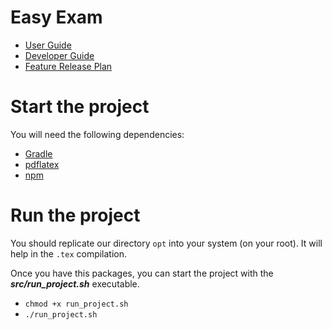 # Easy Exam
* [User Guide](https://github.com/utec-cs2901-2019-2/easy-exam-group-1-end-game/blob/master/User-Guide/USER_GUIDE.md)
* [Developer Guide](https://github.com/utec-cs2901-2019-2/easy-exam-group-1-end-game/blob/master/Developer-Guide/DEVELOPER_GUIDE.md)
* [Feature Release Plan](https://github.com/utec-cs2901-2019-2/easy-exam-group-1-end-game/blob/master/Developer-Guide/FEATURE_RELEASE_PLAN.md)

# Start the project
You will need the following dependencies:
 * [Gradle](https://gradle.org/)
 * [pdflatex](https://gist.github.com/rain1024/98dd5e2c6c8c28f9ea9d)
 * [npm](https://www.npmjs.com/)
 
 # Run the project
 
 You should replicate our directory ```opt``` into your system (on your root). It will help in the ```.tex``` compilation.
 
 Once you have this packages, you can start the project with the ***src/run_project.sh*** executable.
 
 * ``` chmod +x run_project.sh ```
 * ``` ./run_project.sh ```
